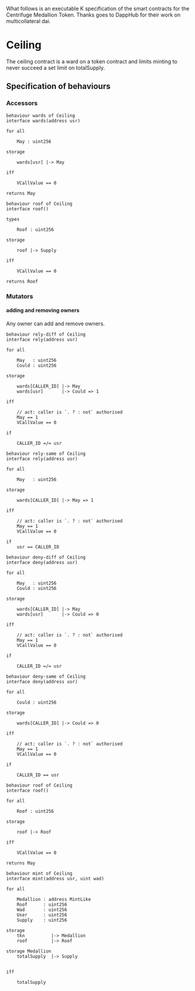 What follows is an executable K specification of the smart contracts for the Centrifuge Medallion Token. Thanks goes to DappHub for their work on multicollateral dai.

# Ceiling
The ceiling contract is a ward on a token contract and limits minting to never succeed a set limit on totalSupply.

## Specification of behaviours

### Accessors

```act
behaviour wards of Ceiling 
interface wards(address usr)

for all

    May : uint256

storage

    wards[usr] |-> May

iff

    VCallValue == 0

returns May
```


```act
behaviour roof of Ceiling
interface roof()

types

    Roof : uint256

storage

    roof |-> Supply

iff

    VCallValue == 0

returns Roof
```


### Mutators


#### adding and removing owners

Any owner can add and remove owners.

```act
behaviour rely-diff of Ceiling 
interface rely(address usr)

for all

    May   : uint256
    Could : uint256

storage

    wards[CALLER_ID] |-> May
    wards[usr]       |-> Could => 1

iff

    // act: caller is `. ? : not` authorised
    May == 1
    VCallValue == 0

if

    CALLER_ID =/= usr
```

```act
behaviour rely-same of Ceiling
interface rely(address usr)

for all

    May   : uint256

storage

    wards[CALLER_ID] |-> May => 1

iff

    // act: caller is `. ? : not` authorised
    May == 1
    VCallValue == 0

if
    usr == CALLER_ID
```

```act
behaviour deny-diff of Ceiling
interface deny(address usr)

for all

    May   : uint256
    Could : uint256

storage

    wards[CALLER_ID] |-> May
    wards[usr]       |-> Could => 0

iff

    // act: caller is `. ? : not` authorised
    May == 1
    VCallValue == 0

if

    CALLER_ID =/= usr
```

```act
behaviour deny-same of Ceiling
interface deny(address usr)

for all

    Could : uint256

storage

    wards[CALLER_ID] |-> Could => 0

iff

    // act: caller is `. ? : not` authorised
    May == 1
    VCallValue == 0

if

    CALLER_ID == usr
```

```
behaviour roof of Ceiling 
interface roof()

for all

    Roof : uint256

storage

    roof |-> Roof 

iff

    VCallValue == 0

returns May
```


```act
behaviour mint of Ceiling
interface mint(address usr, uint wad)

for all
     
    Medallion : address MintLike
    Roof      : uint256
    Wad       : uint256
    User      : uint256
    Supply    : uint256

storage
    tkn          |-> Medallion
    roof         |-> Roof

storage Medallion 
    totalSupply  |-> Supply
    

iff 
    
    totalSupply 
```   
